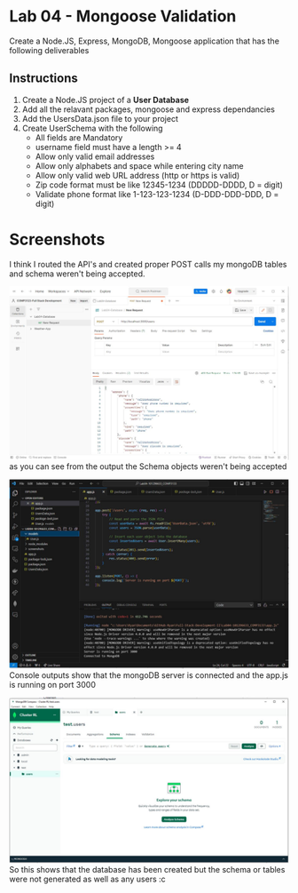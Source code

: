 # Lab 04 - Mongoose Validation
Create a Node.JS, Express, MongoDB, Mongoose application that has the following deliverables

## Instructions
1. Create a Node.JS project of a **User Database** 
2. Add all the relavant packages, mongoose and express dependancies
3. Add the UsersData.json file to your project
4. Create UserSchema with the following
    - All fields are Mandatory
    - username field must have a length >= 4
    - Allow only valid email addresses
    - Allow only alphabets and space while entering city name
    - Allow only valid web URL address (http or https is valid)
    - Zip code format must be like 12345-1234 (DDDDD-DDDD, D = digit)
    - Validate phone format like 1-123-123-1234 (D-DDD-DDD-DDD, D = digit)

# Screenshots
I think I routed the API's and created proper POST calls my mongoDB tables and schema weren't being accepted.

![postman output](./screenshots/postman.JPG)
as you can see from the output the Schema objects weren't being accepted

![vs code project structure & console output](./screenshots/appjsfile_and_console.JPG)
Console outputs show that the mongoDB server is connected and the app.js is running on port 3000

![mongoose compass output](./screenshots/mongodb.JPG)
So this shows that the database has been created but the schema or tables were not generated as well as any users :c
